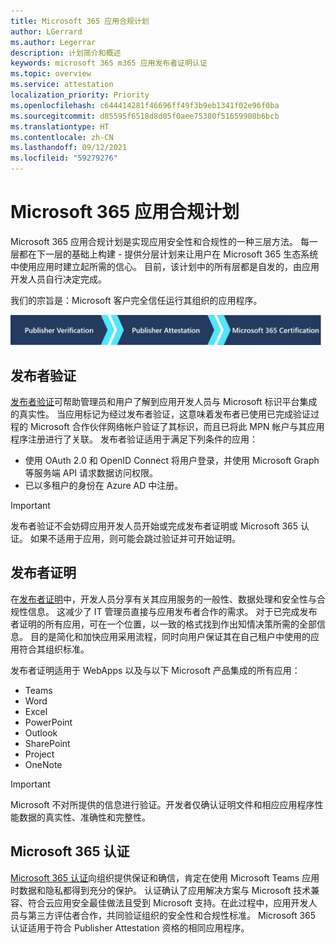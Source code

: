 ```yaml
---
title: Microsoft 365 应用合规计划
author: LGerrard
ms.author: Legerrar
description: 计划简介和概述
keywords: microsoft 365 m365 应用发布者证明认证
ms.topic: overview
ms.service: attestation
localization_priority: Priority
ms.openlocfilehash: c644414281f46696ff49f3b9eb1341f02e96f0ba
ms.sourcegitcommit: d85595f6518d8d05f0aee75380f51659908b6bcb
ms.translationtype: HT
ms.contentlocale: zh-CN
ms.lasthandoff: 09/12/2021
ms.locfileid: "59279276"
---
```

# <a name="microsoft-365-app-compliance-program"></a>Microsoft 365 应用合规计划

Microsoft 365 应用合规计划是实现应用安全性和合规性的一种三层方法。 每一层都在下一层的基础上构建 - 提供分层计划来让用户在 Microsoft 365 生态系统中使用应用时建立起所需的信心。 目前，该计划中的所有层都是自发的，由应用开发人员自行决定完成。 

我们的宗旨是：Microsoft 客户完全信任运行其组织的应用程序。

  ![实现应用合规性的三层方法](media/Microsoft-App-Compliance-Overview.png) 

## <a name="publisher-verification"></a>发布者验证

[发布者验证](https://docs.microsoft.com/azure/active-directory/develop/publisher-verification-overview)可帮助管理员和用户了解到应用开发人员与 Microsoft 标识平台集成的真实性。 当应用标记为经过发布者验证，这意味着发布者已使用已完成验证过程的 Microsoft 合作伙伴网络帐户验证了其标识，而且已将此 MPN 帐户与其应用程序注册进行了关联。
发布者验证适用于满足下列条件的应用：  
- 使用 OAuth 2.0 和 OpenID Connect 将用户登录，并使用 Microsoft Graph 等服务端 API 请求数据访问权限。 
- 已以多租户的身份在 Azure AD 中注册。  

> [!IMPORTANT]
> 发布者验证不会妨碍应用开发人员开始或完成发布者证明或 Microsoft 365 认证。 如果不适用于应用，则可能会跳过验证并可开始证明。

## <a name="publisher-attestation"></a>发布者证明

在[发布者证明](https://docs.microsoft.com/microsoft-365-app-certification/docs/enterprise-app-attestation-guide)中，开发人员分享有关其应用服务的一般性、数据处理和安全性与合规性信息。 这减少了 IT 管理员直接与应用发布者合作的需求。 对于已完成发布者证明的所有应用，可在一个位置，以一致的格式找到作出知情决策所需的全部信息。 目的是简化和加快应用采用流程，同时向用户保证其在自己租户中使用的应用符合其组织标准。

发布者证明适用于 WebApps 以及与以下 Microsoft 产品集成的所有应用：
-   Teams
-   Word
-   Excel
-   PowerPoint 
-   Outlook
- SharePoint
- Project
- OneNote

> [!IMPORTANT]
> Microsoft 不对所提供的信息进行验证。开发者仅确认证明文件和相应应用程序性能数据的真实性、准确性和完整性。 

## <a name="microsoft-365-certification"></a>Microsoft 365 认证
[Microsoft 365 认证](https://docs.microsoft.com/microsoft-365-app-certification/docs/enterprise-app-certification-guide)向组织提供保证和确信，肯定在使用 Microsoft Teams 应用时数据和隐私都得到充分的保护。 认证确认了应用解决方案与 Microsoft 技术兼容、符合云应用安全最佳做法且受到 Microsoft 支持。在此过程中，应用开发人员与第三方评估者合作，共同验证组织的安全性和合规性标准。 Microsoft 365 认证适用于符合 Publisher Attestation 资格的相同应用程序。 


